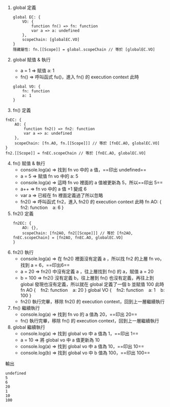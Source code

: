 1. global 定義 
    ```
    global EC: {
        VO: {
            function fn() => fn: function
            var a => a: undefined
        },
        scopeChain: [globalEC.VO]
    }
    隱藏屬性: fn.[[Scope]] = global.scopeChain // 等於 [globalEC.VO]
    ```

2. global 賦值 & 執行
    - a = 1 => 賦值 a: 1
    - fn() => 呼叫函式 fu()，進入 fn() 的 execution context
    此時
    ```
    global VO: {
        fn: function
        a: 1
    }
    ```
3. fn() 定義
```
fnEC: {
    AO: {
        function fn2() => fn2: function
        var a => a: undefined
    },
    scopeChain: [fn.AO, fn.[[Scope]]] // 等於 [fnEC.AO, globalEC.VO]
}
fn2.[[Scope]] = fnEC.scopeChain // 等於 [fnEC.AO, globalEC.VO]
```
4. fn() 賦值 & 執行
    - console.log(a) => 找到 fn vo 中的 a 值，==印出 undefined==
    - a = 5 => 賦值 fn vo 中的 a: 5
    - console.log(a) => 這時 fn vo 裡面的 a 值被更新為 5，所以==印出 5==
    - a++ => fn vo 中的 a 值 +1 變成 6
    - var a => 已經在 fn 裡面定義過了所以忽略
    - fn2() => 呼叫函式 fn2，進入 fn2() 的 execution context
    此時
    fn AO: {
        &nbsp;&nbsp; fn2: function
        &nbsp;&nbsp; a: 6
    }
5. fn2() 定義
    ```
    fn2EC: {
        AO: {},
        scopeChain: [fn2AO, fn2[[Scope]]] // 等於 [fn2AO, fnEC.scopeChain] = [fn2AO, fnEC.AO, globalEC.VO]
    }
    ```
6. fn2() 執行
    - console.log(a) => 在 fn2() 裡面沒有定義 a ，所以找 fn2 的上層 fn vo，找到 a = 6，==印出6==
    - a = 20 => fn2() 中沒有定義 a ，往上層找到 fn() 的 a，賦值 a = 20
    - b = 100 => fn2() 沒有定義 b，往上層到 fn() 也沒有定義，再往上到 global 發現也沒有定義，所以就在 global 定義了一個 b 並賦值 100
    此時
    fn AO {
        &nbsp;&nbsp; fn2: function
        &nbsp;&nbsp; a: 20
    }
    global VO {
        &nbsp;&nbsp; fn2: function
        &nbsp;&nbsp; a: 1
        &nbsp;&nbsp; b: 100
    }
    - fn2() 執行完畢，移除 fn2() 的 execution context，回到上一層繼續執行
7. fn() 繼續執行
   - console.log(a) => 找到 fn vo 的 a 值為 20，==印出 20==
   - fn() 執行完畢，移除 fn() 的 execution context，回到上一層繼續執行
8. global 繼續執行
    - console.log(a) => 找到 global vo 中 a 值為 1，==印出 1==
    - a = 10 => 將 global vo 中 a 值更新為 10
    - console.log(a) => 找到 global vo 中 a 值為 10，==印出 10==
    - console.log(b) => 找到 global vo 中 b 值為 100，==印出 100==

輸出
```
undefined
5
6
20
1
10
100
```